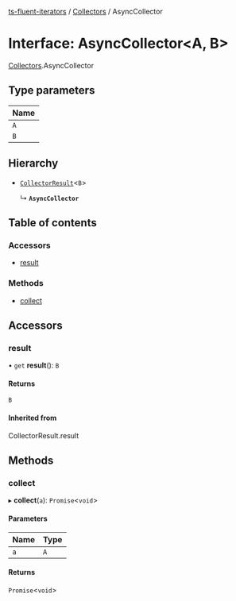 [ts-fluent-iterators](../README.md) / [Collectors](../modules/Collectors.md) / AsyncCollector

# Interface: AsyncCollector\<A, B\>

[Collectors](../modules/Collectors.md).AsyncCollector

## Type parameters

| Name |
| :------ |
| `A` |
| `B` |

## Hierarchy

- [`CollectorResult`](Collectors.CollectorResult.md)\<`B`\>

  ↳ **`AsyncCollector`**

## Table of contents

### Accessors

- [result](Collectors.AsyncCollector.md#result)

### Methods

- [collect](Collectors.AsyncCollector.md#collect)

## Accessors

### result

• `get` **result**(): `B`

#### Returns

`B`

#### Inherited from

CollectorResult.result

## Methods

### collect

▸ **collect**(`a`): `Promise`\<`void`\>

#### Parameters

| Name | Type |
| :------ | :------ |
| `a` | `A` |

#### Returns

`Promise`\<`void`\>
